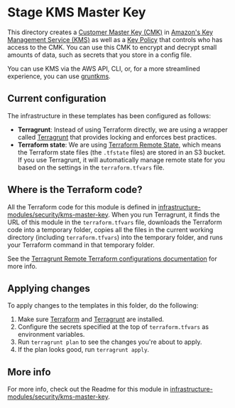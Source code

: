 # Stage KMS Master Key

This directory creates a [Customer Master
Key (CMK)](http://docs.aws.amazon.com/kms/latest/developerguide/concepts.html#master_keys) in [Amazon's Key Management
Service (KMS)](https://aws.amazon.com/kms/) as well as a [Key
Policy](http://docs.aws.amazon.com/kms/latest/developerguide/concepts.html#key_permissions) that controls who has
access to the CMK. You can use this CMK to encrypt and decrypt small amounts of data, such as secrets that you store
in a config file.

You can use KMS via the AWS API, CLI, or, for a more streamlined experience, you can use
[gruntkms](https://github.com/gruntwork-io/gruntkms).

## Current configuration

The infrastructure in these templates has been configured as follows:

* **Terragrunt**: Instead of using Terraform directly, we are using a wrapper called
  [Terragrunt](https://github.com/gruntwork-io/terragrunt) that provides locking and enforces best practices.
* **Terraform state**: We are using [Terraform Remote State](https://www.terraform.io/docs/state/remote/), which
  means the Terraform state files (the `.tfstate` files) are stored in an S3 bucket. If you use Terragrunt, it will
  automatically manage remote state for you based on the settings in the `terraform.tfvars` file.

## Where is the Terraform code?

All the Terraform code for this module is defined in [infrastructure-modules/security/kms-master-key](https://github.com/Veeps-Hosting/infrastructure-modules/tree/master/security/kms-master-key).
When you run Terragrunt, it finds the URL of this module in the `terraform.tfvars` file, downloads the Terraform code into
a temporary folder, copies all the files in the current working directory (including `terraform.tfvars`) into the
temporary folder, and runs your Terraform command in that temporary folder.

See the [Terragrunt Remote Terraform configurations
documentation](https://github.com/gruntwork-io/terragrunt#remote-terraform-configurations) for more info.

## Applying changes

To apply changes to the templates in this folder, do the following:

1. Make sure [Terraform](https://www.terraform.io/) and [Terragrunt](https://github.com/gruntwork-io/terragrunt) are
   installed.
1. Configure the secrets specified at the top of `terraform.tfvars` as environment variables.
1. Run `terragrunt plan` to see the changes you're about to apply.
1. If the plan looks good, run `terragrunt apply`.

## More info

For more info, check out the Readme for this module in [infrastructure-modules/security/kms-master-key](https://github.com/Veeps-Hosting/infrastructure-modules/tree/master/security/kms-master-key).